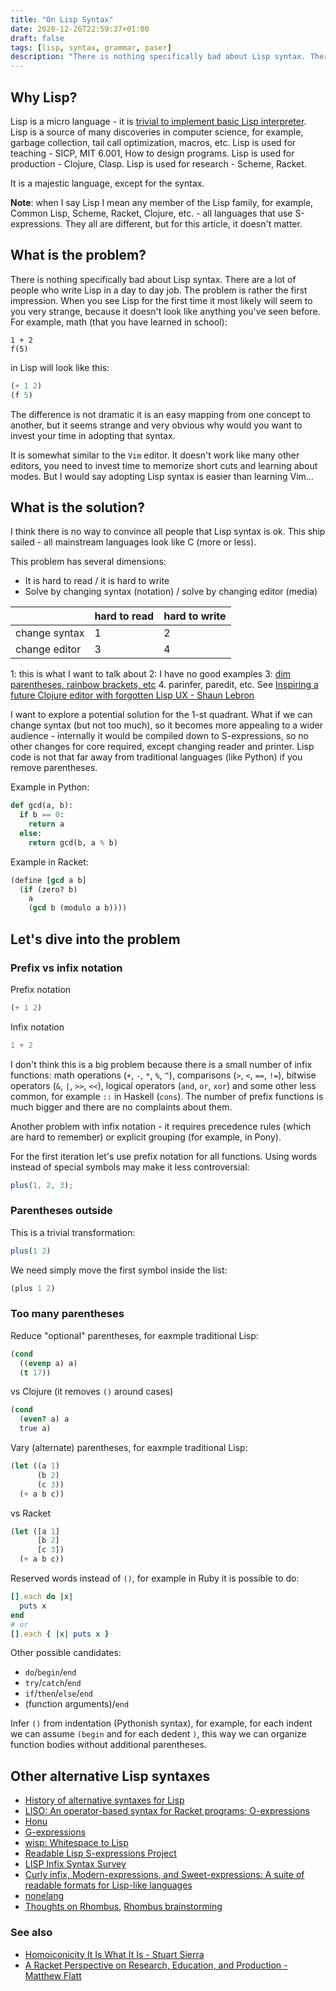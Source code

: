 ```yaml
---
title: "On Lisp Syntax"
date: 2020-12-26T22:59:37+01:00
draft: false
tags: [lisp, syntax, grammar, paser]
description: "There is nothing specifically bad about Lisp syntax. There are a lot of people who write Lisp in a day to day job. The problem is rather the first impression"
---
```

## Why Lisp?

Lisp is a micro language - it is [trivial to implement basic Lisp interpreter](http://www.norvig.com/lispy.html). Lisp is a source of many discoveries in computer science, for example, garbage collection, tail call optimization, macros, etc. Lisp is used for teaching - SICP, MIT 6.001, How to design programs. Lisp is used for production - Clojure, Clasp. Lisp is used for research - Scheme, Racket.

It is a majestic language, except for the syntax.

**Note**: when I say Lisp I mean any member of the Lisp family, for example, Common Lisp, Scheme, Racket, Clojure, etc. - all languages that use S-expressions. They all are different, but for this article, it doesn't matter.

## What is the problem?

There is nothing specifically bad about Lisp syntax. There are a lot of people who write Lisp in a day to day job. The problem is rather the first impression. When you see Lisp for the first time it most likely will seem to you very strange, because it doesn't look like anything you've seen before. For example, math (that you have learned in school):

```text
1 + 2
f(5)
```

in Lisp will look like this:

```lisp
(+ 1 2)
(f 5)
```

The difference is not dramatic it is an easy mapping from one concept to another, but it seems strange and very obvious why would you want to invest your time in adopting that syntax.

It is somewhat similar to the `Vim` editor. It doesn't work like many other editors, you need to invest time to memorize short cuts and learning about modes. But I would say adopting Lisp syntax is easier than learning Vim...

## What is the solution?

I think there is no way to convince all people that Lisp syntax is ok. This ship sailed - all mainstream languages look like C (more or less).

This problem has several dimensions:

- It is hard to read / it is hard to write
- Solve by changing syntax (notation) / solve by changing editor (media)

|               | hard to read | hard to write |
| ------------- | ------------ | ------------- |
| change syntax | 1            | 2             |
| change editor | 3            | 4             |

1: this is what I want to talk about
2: I have no good examples
3: [dim parentheses, rainbow brackets, etc](https://youtu.be/K0Tsa3smr1w?t=723) 4. parinfer, paredit, etc. See [Inspiring a future Clojure editor with forgotten Lisp UX - Shaun Lebron](https://www.youtube.com/watch?v=K0Tsa3smr1w)

I want to explore a potential solution for the 1-st quadrant. What if we can change syntax (but not too much), so it becomes more appealing to a wider audience - internally it would be compiled down to S-expressions, so no other changes for core required, except changing reader and printer. Lisp code is not that far away from traditional languages (like Python) if you remove parentheses.

Example in Python:

```python
def gcd(a, b):
  if b == 0:
    return a
  else:
    return gcd(b, a % b)
```

Example in Racket:

```lisp
(define [gcd a b]
  (if (zero? b)
    a
    (gcd b (modulo a b))))
```

## Let's dive into the problem

### Prefix vs infix notation

Prefix notation

```lisp
(+ 1 2)
```

Infix notation

```python
1 + 2
```

I don't think this is a big problem because there is a small number of infix functions: math operations (`+`, `-`, `*`, `%`, `^`), comparisons (`>`, `<`, `==`, `!=`), bitwise operators (`&`, `|`, `>>`, `<<`), logical operators (`and`, `or`, `xor`) and some other less common, for example `::` in Haskell (`cons`). The number of prefix functions is much bigger and there are no complaints about them.

Another problem with infix notation - it requires precedence rules (which are hard to remember) or explicit grouping (for example, in Pony).

For the first iteration let's use prefix notation for all functions. Using words instead of special symbols may make it less controversial:

```js
plus(1, 2, 3);
```

### Parentheses outside

This is a trivial transformation:

```js
plus(1 2)
```

We need simply move the first symbol inside the list:

```lisp
(plus 1 2)
```

### Too many parentheses

Reduce "optional" parentheses, for eaxmple traditional Lisp:

```lisp
(cond
  ((evenp a) a)
  (t 17))
```

vs Clojure (it removes `()` around cases)

```clj
(cond
  (even? a) a
  true a)
```

Vary (alternate) parentheses, for eaxmple traditional Lisp:

```lisp
(let ((a 1)
      (b 2)
      (c 3))
  (+ a b c))
```

vs Racket

```lisp
(let ([a 1]
      [b 2]
      [c 3])
  (+ a b c))
```

Reserved words instead of `()`, for example in Ruby it is possible to do:

```ruby
[].each do |x|
  puts x
end
# or
[].each { |x| puts x }
```

Other possible candidates:

- `do`/`begin`/`end`
- `try`/`catch`/`end`
- `if`/`then`/`else`/`end`
- (function arguments)/`end`

Infer `()` from indentation (Pythonish syntax), for example, for each indent we can assume `(begin` and for each dedent `)`, this way we can organize function bodies without additional parentheses.

## Other alternative Lisp syntaxes

- [History of alternative syntaxes for Lisp](https://github.com/shaunlebron/history-of-lisp-parens/blob/master/alt-syntax.md)
- [LISO: An operator-based syntax for Racket programs; O-expressions](http://breuleux.net/blog/liso.html)
- [Honu](https://github.com/shaunlebron/history-of-lisp-parens/blob/master/papers/rafkind2012.pdf)
- [G-expressions](https://github.com/shaunlebron/history-of-lisp-parens/blob/master/papers/palmer2009.pdf)
- [wisp: Whitespace to Lisp](https://www.draketo.de/english/wisp)
- [Readable Lisp S-expressions Project](https://readable.sourceforge.io/)
- [LISP Infix Syntax Survey](http://xahlee.info/comp/lisp_sans_sexp.html)
- [Curly infix, Modern-expressions, and Sweet-expressions: A suite of readable formats for Lisp-like languages](https://dwheeler.com/readable/sweet-expressions.html)
- [nonelang](https://nonelang.readthedocs.io/en/latest/dataformat.html)
- [Thoughts on Rhombus](https://beautifulracket.com/appendix/thoughts-on-rhombus.html), [Rhombus brainstorming](https://github.com/racket/rhombus-brainstorming/issues/3)

### See also

- [Homoiconicity It Is What It Is - Stuart Sierra](https://www.youtube.com/watch?v=o7zyGMcav3c)
- [A Racket Perspective on Research, Education, and Production - Matthew Flatt](https://youtu.be/LN0qG-i1iT0?t=2360)
